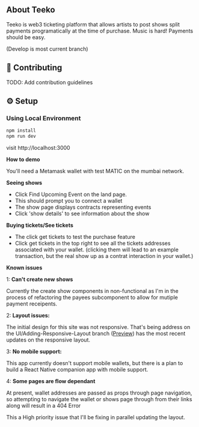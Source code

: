 
## About Teeko

Teeko is web3 ticketing platform that allows artists to post shows split payments programatically at the time of purchase. Music is hard! Payments should be easy. 

(Develop is most current branch)


## 🤝 Contributing

TODO: 
Add contribution guidelines

## ⚙️ Setup

### Using Local Environment

```sh
npm install
npm run dev
```

visit http://localhost:3000

**How to demo**

You'll need a Metamask wallet with test MATIC on the mumbai network. 

**Seeing shows**
- Click Find Upcoming Event on the land page. 
- This should prompt you to connect a wallet
- The show page displays contracts representing events
- Click 'show details' to see information about the show

**Buying tickets/See tickets**
- The click get tickets to test the purchase feature
- Click get tickets in the top right to see all the tickets addresses associated with your wallet. (clicking them will lead to an example transaction, but the real show up as a contrat interaction in your wallet.)




**Known issues**

1: **Can't create new shows** 

Currently the create show components in non-functional as I'm in the process of refactoring the payees subcomponent to allow for mutiple payment receipents. 





2: **Layout issues:** 

The initial design for this site was not responsive. That's being address on the UI/Adding-Responsive-Layout branch ([Preview](https://teeko-2-git-ui-adding-responsive-layout-web3wes.vercel.app/)) has the most recent updates on the responsive layout. 




3: **No mobile support:** 

This app currently doesn't support mobile wallets, but there is a plan to build a React Native companion app with mobile support. 



4: **Some pages are flow dependant**

At present, wallet addresses are passed as props through page navigation, so attempting to navigate the wallet or shows page through from their links along will result in a 404 Error

This a High priority issue that I'll be fixing in parallel updating the layout. 

